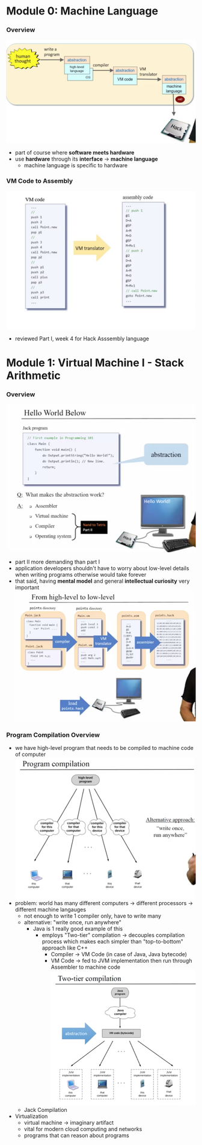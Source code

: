 # Module 0: Machine Language

### Overview
![OverviewPartII](./OverviewOfPartII.png)
* part of course where **software meets hardware**
* use **hardware** through its **interface** -> **machine language**
  * machine language is specific to hardware

### VM Code to Assembly
![VMCodeToAssembly](./VMCodeToAssembly.png)
* reviewed Part I, week 4 for Hack Asssembly language

# Module 1: Virtual Machine I - Stack Arithmetic

### Overview
![RoadMap](./RoadMap.png)
* part II more demanding than part I
* application developers shouldn't have to worry about low-level details when writing programs otherwise would take forever
* that said, having **mental model** and general **intellectual curiosity** very important
![HighLevelToLowLevel](./HighLevelToLowLevel.png)

### Program Compilation Overview
* we have high-level program that needs to be compiled to machine code of computer
![ProgramCompilation](./ProgramCompilation.png)
* problem: world has many different computers -> different processors -> different machine langauges
  * not enough to write 1 compiler only, have to write many
  * alternative: "write once, run anywhere"
    * Java is 1 really good example of this
      * employs "Two-tier" compilation -> decouples compilation process which makes each simpler than "top-to-bottom" approach like C++
        * Compiler -> VM Code (in case of Java, Java bytecode)
        * VM Code -> fed to JVM implementation then run through Assembler to machine code
      ![JavaTwoTierCompilation](./JavaTwoTierCompilation.png)
  * Jack Compilation
* Virtualization
  * virtual machine -> imaginary artifact
  * vital for modern cloud computing and networks
  * programs that can reason about programs

